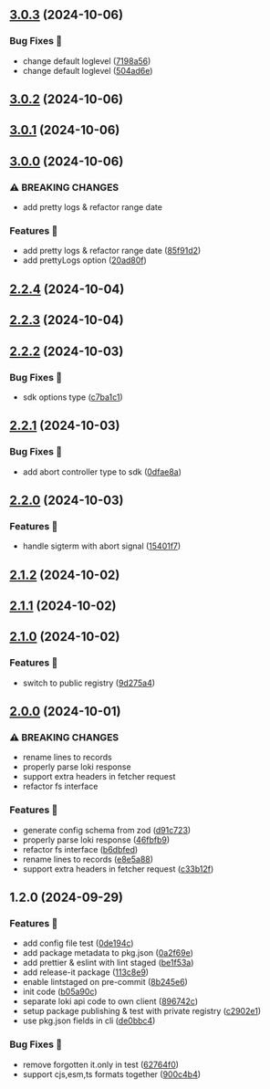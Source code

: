 ## [3.0.3](https://github.com/vosmol/loki-logs-downloader/compare/3.0.2...3.0.3) (2024-10-06)

### Bug Fixes 🦗

- change default loglevel ([7198a56](https://github.com/vosmol/loki-logs-downloader/commit/7198a56ce7004d8c9841af6c923a5e9c6f692f13))
- change default loglevel ([504ad6e](https://github.com/vosmol/loki-logs-downloader/commit/504ad6ee51c7be60f8cb92cda55c85c5234778bf))

## [3.0.2](https://github.com/vosmol/loki-logs-downloader/compare/3.0.1...3.0.2) (2024-10-06)

## [3.0.1](https://github.com/vosmol/loki-logs-downloader/compare/3.0.0...3.0.1) (2024-10-06)

## [3.0.0](https://github.com/vosmol/loki-logs-downloader/compare/2.2.4...3.0.0) (2024-10-06)

### ⚠ BREAKING CHANGES

- add pretty logs & refactor range date

### Features 🚀

- add pretty logs & refactor range date ([85f91d2](https://github.com/vosmol/loki-logs-downloader/commit/85f91d250131c7bb5adf82b0d2645c1caf882adf))
- add prettyLogs option ([20ad80f](https://github.com/vosmol/loki-logs-downloader/commit/20ad80f164a0fce5d39a6257b10f37d0480ed11f))

## [2.2.4](https://github.com/vosmol/loki-logs-downloader/compare/2.2.3...2.2.4) (2024-10-04)

## [2.2.3](https://github.com/vosmol/loki-logs-downloader/compare/2.2.2...2.2.3) (2024-10-04)

## [2.2.2](https://github.com/vosmol/loki-logs-downloader/compare/2.2.1...2.2.2) (2024-10-03)

### Bug Fixes 🦗

- sdk options type ([c7ba1c1](https://github.com/vosmol/loki-logs-downloader/commit/c7ba1c10125d9357418e900881db7eb481be28d4))

## [2.2.1](https://github.com/vosmol/loki-logs-downloader/compare/2.2.0...2.2.1) (2024-10-03)

### Bug Fixes 🦗

- add abort controller type to sdk ([0dfae8a](https://github.com/vosmol/loki-logs-downloader/commit/0dfae8ab10ead4dc85f31a13db406eae6fa53f36))

## [2.2.0](https://github.com/vosmol/loki-logs-downloader/compare/2.1.2...2.2.0) (2024-10-03)

### Features 🚀

- handle sigterm with abort signal ([15401f7](https://github.com/vosmol/loki-logs-downloader/commit/15401f7ff8091c1caab3d7b2140487cb4f642d39))

## [2.1.2](https://github.com/vosmol/loki-logs-downloader/compare/2.1.1...2.1.2) (2024-10-02)

## [2.1.1](https://github.com/vosmol/loki-logs-downloader/compare/2.1.0...2.1.1) (2024-10-02)

## [2.1.0](https://github.com/vosmol/loki-logs-downloader/compare/2.0.0...2.1.0) (2024-10-02)

### Features 🚀

- switch to public registry ([9d275a4](https://github.com/vosmol/loki-logs-downloader/commit/9d275a43135c1e7d0a7472afddb6b205873444f7))

## [2.0.0](https://github.com/vosmol/loki-logs-downloader/compare/1.2.0...2.0.0) (2024-10-01)

### ⚠ BREAKING CHANGES

- rename lines to records
- properly parse loki response
- support extra headers in fetcher request
- refactor fs interface

### Features 🚀

- generate config schema from zod ([d91c723](https://github.com/vosmol/loki-logs-downloader/commit/d91c72339a04c7c1edcd22a8e2d7a51f4f1a5c63))
- properly parse loki response ([46fbfb9](https://github.com/vosmol/loki-logs-downloader/commit/46fbfb9e9cfee29ca82f4e1d9bd5e3b7353689cd))
- refactor fs interface ([b6dbfed](https://github.com/vosmol/loki-logs-downloader/commit/b6dbfed279882e7508fc015e5f50df681e9ea4a9))
- rename lines to records ([e8e5a88](https://github.com/vosmol/loki-logs-downloader/commit/e8e5a88cde979b246b2a00aceaaf850ae3571c06))
- support extra headers in fetcher request ([c33b12f](https://github.com/vosmol/loki-logs-downloader/commit/c33b12f78e7191f070fe21a52d0fe8af927d564a))

## 1.2.0 (2024-09-29)

### Features 🚀

- add config file test ([0de194c](https://github.com/vosmol/loki-logs-downloader/commit/0de194c8036af5c220516e67dc2f66cca87b2f70))
- add package metadata to pkg.json ([0a2f69e](https://github.com/vosmol/loki-logs-downloader/commit/0a2f69e34e8a49d46cb2878bf52e400d00627b3a))
- add prettier & eslint with lint staged ([be1f53a](https://github.com/vosmol/loki-logs-downloader/commit/be1f53ab62df1d6e23ef3bf7fc7d534ec79ec9a7))
- add release-it package ([113c8e9](https://github.com/vosmol/loki-logs-downloader/commit/113c8e9bf837d57a93d7ced3ab4b066128a4bd0f))
- enable lintstaged on pre-commit ([8b245e6](https://github.com/vosmol/loki-logs-downloader/commit/8b245e62929c0e55d6ecea66eddaa096edb2e780))
- init code ([b05a90c](https://github.com/vosmol/loki-logs-downloader/commit/b05a90c7adba1a74ccd31a9b81a53bccec7ab518))
- separate loki api code to own client ([896742c](https://github.com/vosmol/loki-logs-downloader/commit/896742c6fc7c9bbf32890a435515c29a6d591f15))
- setup package publishing & test with private registry ([c2902e1](https://github.com/vosmol/loki-logs-downloader/commit/c2902e1b33306123beaadf7547c3fb5dac98afc6))
- use pkg.json fields in cli ([de0bbc4](https://github.com/vosmol/loki-logs-downloader/commit/de0bbc47f3b2558c2b6d9f034544f984adea39cc))

### Bug Fixes 🦗

- remove forgotten it.only in test ([62764f0](https://github.com/vosmol/loki-logs-downloader/commit/62764f0c3377fda76ff948354f72b90ffbebbd47))
- support cjs,esm,ts formats together ([900c4b4](https://github.com/vosmol/loki-logs-downloader/commit/900c4b48f67951773e91461a4748002f211dd22c))

